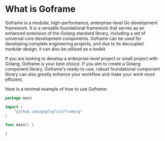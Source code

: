 # What is Goframe

Goframe is a modular, high-performance, enterprise-level Go development framework. It is a versatile foundational framework that serves as an enhanced extension of the Golang standard library, including a set of universal core development components. Goframe can be used for developing complete engineering projects, and due to its decoupled modular design, it can also be utilized as a toolkit.

If you are looking to develop a enterprise-level project or small project with Golang, Goframe is your best choice. If you aim to create a Golang component library, Goframe's ready-to-use, robust foundational component library can also greatly enhance your workflow and make your work more efficient.

Here is a minimal example of how to use Goframe:

```go
package main

import (
    "github.com/gogf/gf/v2/frame/g"
)

func main() {

}

```
